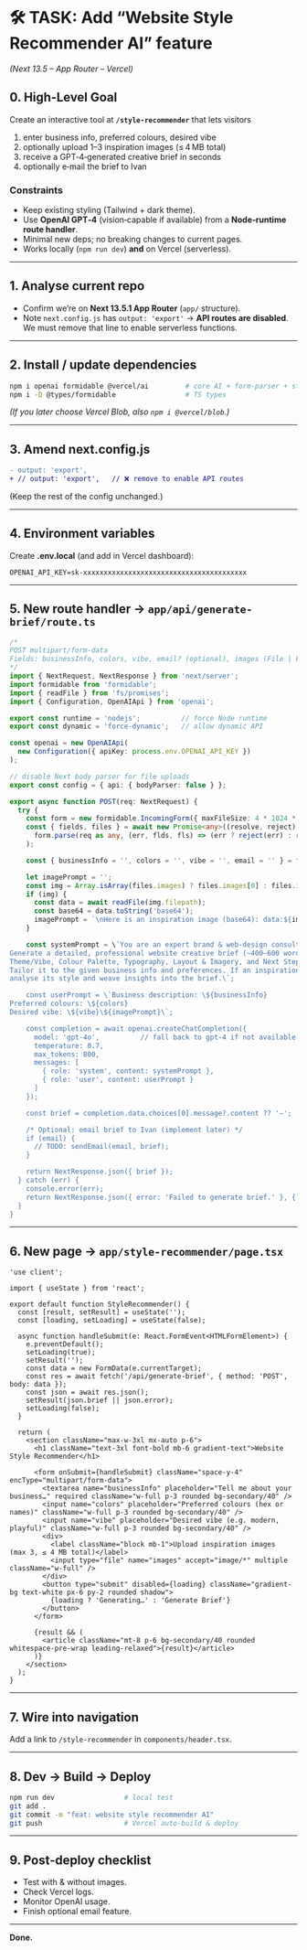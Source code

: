 
# 🛠️ TASK: Add “Website Style Recommender AI” feature  
*(Next 13.5 – App Router – Vercel)*  

## 0. High‑Level Goal
Create an interactive tool at **`/style-recommender`** that lets visitors  

1. enter business info, preferred colours, desired vibe  
2. optionally upload 1–3 inspiration images (≤ 4 MB total)  
3. receive a GPT‑4‑generated creative brief in seconds  
4. optionally e‑mail the brief to Ivan  

### Constraints
* Keep existing styling (Tailwind + dark theme).  
* Use **OpenAI GPT‑4** (vision‑capable if available) from a **Node‑runtime route handler**.  
* Minimal new deps; no breaking changes to current pages.  
* Works locally (`npm run dev`) **and** on Vercel (serverless).  

---

## 1. Analyse current repo
* Confirm we’re on **Next 13.5.1 App Router** (`app/` structure).  
* Note `next.config.js` has `output: 'export'` → **API routes are disabled**.  
  We must remove that line to enable serverless functions.

---

## 2. Install / update dependencies
```bash
npm i openai formidable @vercel/ai         # core AI + form-parser + streaming helpers
npm i -D @types/formidable                 # TS types
```
*(If you later choose Vercel Blob, also `npm i @vercel/blob`.)*

---

## 3. Amend **next.config.js**
```diff
- output: 'export',
+ // output: 'export',   // ❌ remove to enable API routes
```
(Keep the rest of the config unchanged.)

---

## 4. Environment variables
Create **.env.local** (and add in Vercel dashboard):
```
OPENAI_API_KEY=sk-xxxxxxxxxxxxxxxxxxxxxxxxxxxxxxxxxxxxxxxx
```

---

## 5. New route handler → `app/api/generate-brief/route.ts`
```ts
/* 
POST multipart/form-data
Fields: businessInfo, colors, vibe, email? (optional), images (File | File[])
*/
import { NextRequest, NextResponse } from 'next/server';
import formidable from 'formidable';
import { readFile } from 'fs/promises';
import { Configuration, OpenAIApi } from 'openai';

export const runtime = 'nodejs';          // force Node runtime
export const dynamic = 'force-dynamic';   // allow dynamic API

const openai = new OpenAIApi(
  new Configuration({ apiKey: process.env.OPENAI_API_KEY })
);

// disable Next body parser for file uploads
export const config = { api: { bodyParser: false } };

export async function POST(req: NextRequest) {
  try {
    const form = new formidable.IncomingForm({ maxFileSize: 4 * 1024 * 1024 });
    const { fields, files } = await new Promise<any>((resolve, reject) =>
      form.parse(req as any, (err, flds, fls) => (err ? reject(err) : resolve({ fields: flds, files: fls })))
    );

    const { businessInfo = '', colors = '', vibe = '', email = '' } = fields;

    let imagePrompt = '';
    const img = Array.isArray(files.images) ? files.images[0] : files.images;
    if (img) {
      const data = await readFile(img.filepath);
      const base64 = data.toString('base64');
      imagePrompt = `\nHere is an inspiration image (base64): data:${img.mimetype};base64,${base64}`;
    }

    const systemPrompt = \`You are an expert brand & web-design consultant.
Generate a detailed, professional website creative brief (~400–600 words) with sections:
Theme/Vibe, Colour Palette, Typography, Layout & Imagery, and Next Steps.
Tailor it to the given business info and preferences. If an inspiration image is provided,
analyse its style and weave insights into the brief.\`;

    const userPrompt = \`Business description: \${businessInfo}
Preferred colours: \${colors}
Desired vibe: \${vibe}\${imagePrompt}\`;

    const completion = await openai.createChatCompletion({
      model: 'gpt-4o',          // fall back to gpt-4 if not available
      temperature: 0.7,
      max_tokens: 800,
      messages: [
        { role: 'system', content: systemPrompt },
        { role: 'user', content: userPrompt }
      ]
    });

    const brief = completion.data.choices[0].message?.content ?? '—';

    /* Optional: email brief to Ivan (implement later) */
    if (email) {
      // TODO: sendEmail(email, brief);
    }

    return NextResponse.json({ brief });
  } catch (err) {
    console.error(err);
    return NextResponse.json({ error: 'Failed to generate brief.' }, { status: 500 });
  }
}
```

---

## 6. New page → `app/style-recommender/page.tsx`
```tsx
'use client';

import { useState } from 'react';

export default function StyleRecommender() {
  const [result, setResult] = useState('');
  const [loading, setLoading] = useState(false);

  async function handleSubmit(e: React.FormEvent<HTMLFormElement>) {
    e.preventDefault();
    setLoading(true);
    setResult('');
    const data = new FormData(e.currentTarget);
    const res = await fetch('/api/generate-brief', { method: 'POST', body: data });
    const json = await res.json();
    setResult(json.brief || json.error);
    setLoading(false);
  }

  return (
    <section className="max-w-3xl mx-auto p-6">
      <h1 className="text-3xl font-bold mb-6 gradient-text">Website Style Recommender</h1>

      <form onSubmit={handleSubmit} className="space-y-4" encType="multipart/form-data">
        <textarea name="businessInfo" placeholder="Tell me about your business…" required className="w-full p-3 rounded bg-secondary/40" />
        <input name="colors" placeholder="Preferred colours (hex or names)" className="w-full p-3 rounded bg-secondary/40" />
        <input name="vibe" placeholder="Desired vibe (e.g. modern, playful)" className="w-full p-3 rounded bg-secondary/40" />
        <div>
          <label className="block mb-1">Upload inspiration images (max 3, ≤ 4 MB total)</label>
          <input type="file" name="images" accept="image/*" multiple className="w-full" />
        </div>
        <button type="submit" disabled={loading} className="gradient-bg text-white px-6 py-2 rounded shadow">
          {loading ? 'Generating…' : 'Generate Brief'}
        </button>
      </form>

      {result && (
        <article className="mt-8 p-6 bg-secondary/40 rounded whitespace-pre-wrap leading-relaxed">{result}</article>
      )}
    </section>
  );
}
```

---

## 7. Wire into navigation
Add a link to `/style-recommender` in `components/header.tsx`.

---

## 8. Dev → Build → Deploy
```bash
npm run dev                 # local test
git add .
git commit -m "feat: website style recommender AI"
git push                    # Vercel auto‑build & deploy
```

---

## 9. Post‑deploy checklist
* Test with & without images.  
* Check Vercel logs.  
* Monitor OpenAI usage.  
* Finish optional email feature.  

---

**Done.**

